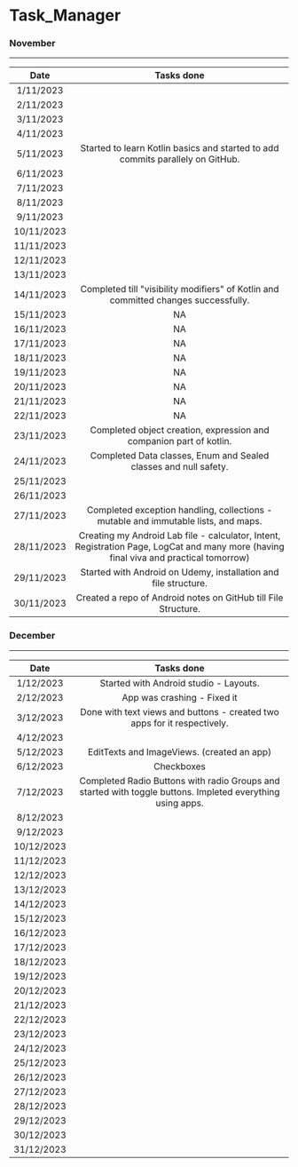 # Task_Manager

### November
__________________________________________

 |Date      |       Tasks done                                                        |
 |:--------:|:-----------------------------------------------------------------------:|
 | 1/11/2023|                                                                         |
 | 2/11/2023|                                                                         |
 | 3/11/2023|                                                                         |
 | 4/11/2023|                                                                         |
 | 5/11/2023|Started to learn Kotlin basics and started to add commits parallely on GitHub.                                          |
 | 6/11/2023|                                                                         |
 | 7/11/2023|                                                                         |
 | 8/11/2023|                                                                         |
 | 9/11/2023|                                                                         |
 |10/11/2023|                                                                         |
 |11/11/2023|                                                                         |
 |12/11/2023|                                                                         |
 |13/11/2023|                                                                         |
 |14/11/2023|Completed till "visibility modifiers" of Kotlin and committed changes successfully.                                                                       |
 |15/11/2023|NA                                                                       |
 |16/11/2023|NA                                                                       |
 |17/11/2023|NA                                                                       |
 |18/11/2023|NA                                                                       |
 |19/11/2023|NA                                                                       |
 |20/11/2023|NA                                                                       |
 |21/11/2023|NA                                                                       |
 |22/11/2023|NA                                                                       |
 |23/11/2023|Completed object creation, expression and companion part of kotlin.                                                                         |
 |24/11/2023|Completed Data classes, Enum and Sealed classes and null safety.                                                                       |
 |25/11/2023|                                                                         |
 |26/11/2023|                                                                         |
 |27/11/2023|Completed exception handling, collections - mutable and immutable lists, and maps.                                                                       |
 |28/11/2023|Creating my Android Lab file - calculator, Intent, Registration Page, LogCat and many more (having final viva and practical tomorrow)                                      |
 |29/11/2023|Started with Android on Udemy, installation and file structure.                                                                        |
 |30/11/2023|Created a repo of Android notes on GitHub till File Structure.                                                                         |


### December
___________________________________________________________________________________________

 |Date      |       Tasks done                                                        |
 |:--------:|:-----------------------------------------------------------------------:|
 | 1/12/2023| Started with Android studio - Layouts.                                                                     |
 | 2/12/2023| App was crashing - Fixed it                                                                      |
 | 3/12/2023| Done with text views and buttons - created two apps for it respectively.                                                                        |
 | 4/12/2023|                                                                         |
 | 5/12/2023|EditTexts and ImageViews. (created an app)                                                                         |
 | 6/12/2023|Checkboxes                                                                       |
 | 7/12/2023|Completed Radio Buttons with radio Groups and started with toggle buttons. Impleted everything using apps.                                                             |
 | 8/12/2023|                                                                         |
 | 9/12/2023|                                                                         |
 |10/12/2023|                                                                         |
 |11/12/2023|                                                                         |
 |12/12/2023|                                                                         |
 |13/12/2023|                                                                         |
 |14/12/2023|                                                                         |
 |15/12/2023|                                                                         |
 |16/12/2023|                                                                         |
 |17/12/2023|                                                                         |
 |18/12/2023|                                                                         |
 |19/12/2023|                                                                         |
 |20/12/2023|                                                                         |
 |21/12/2023|                                                                         |
 |22/12/2023|                                                                         |
 |23/12/2023|                                                                         |
 |24/12/2023|                                                                         |
 |25/12/2023|                                                                         |
 |26/12/2023|                                                                         |
 |27/12/2023|                                                                         |
 |28/12/2023|                                                                         |
 |29/12/2023|                                                                         |
 |30/12/2023|                                                                         |
 |31/12/2023|                                                                         |

